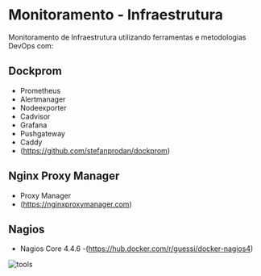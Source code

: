# Monitoramento - Infraestrutura

Monitoramento de Infraestrutura utilizando ferramentas e metodologias DevOps com:

## Dockprom 
- Prometheus 
- Alertmanager
- Nodeexporter
- Cadvisor
- Grafana
- Pushgateway
- Caddy
- (https://github.com/stefanprodan/dockprom)

## Nginx Proxy Manager 
- Proxy Manager 
- (https://nginxproxymanager.com)

## Nagios 
- Nagios Core 4.4.6 
-(https://hub.docker.com/r/guessi/docker-nagios4)

![tools](https://raw.githubusercontent.com/luiscruzcwb/Monitoramento-Infraestrutura/master/tools/check_rules_alertmanager.png)

